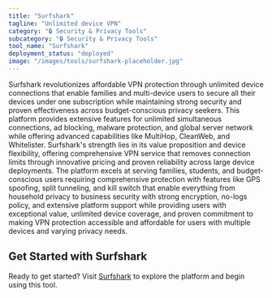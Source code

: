 ```yaml
---
title: "Surfshark"
tagline: "Unlimited device VPN"
category: "🔒 Security & Privacy Tools"
subcategory: "🔒 Security & Privacy Tools"
tool_name: "Surfshark"
deployment_status: "deployed"
image: "/images/tools/surfshark-placeholder.jpg"
---
```

Surfshark revolutionizes affordable VPN protection through unlimited device connections that enable families and multi-device users to secure all their devices under one subscription while maintaining strong security and proven effectiveness across budget-conscious privacy seekers. This platform provides extensive features for unlimited simultaneous connections, ad blocking, malware protection, and global server network while offering advanced capabilities like MultiHop, CleanWeb, and Whitelister. Surfshark's strength lies in its value proposition and device flexibility, offering comprehensive VPN service that removes connection limits through innovative pricing and proven reliability across large device deployments. The platform excels at serving families, students, and budget-conscious users requiring comprehensive protection with features like GPS spoofing, split tunneling, and kill switch that enable everything from household privacy to business security with strong encryption, no-logs policy, and extensive platform support while providing users with exceptional value, unlimited device coverage, and proven commitment to making VPN protection accessible and affordable for users with multiple devices and varying privacy needs.
## Get Started with Surfshark

Ready to get started? Visit [Surfshark](https://surfshark.com) to explore the platform and begin using this tool.

